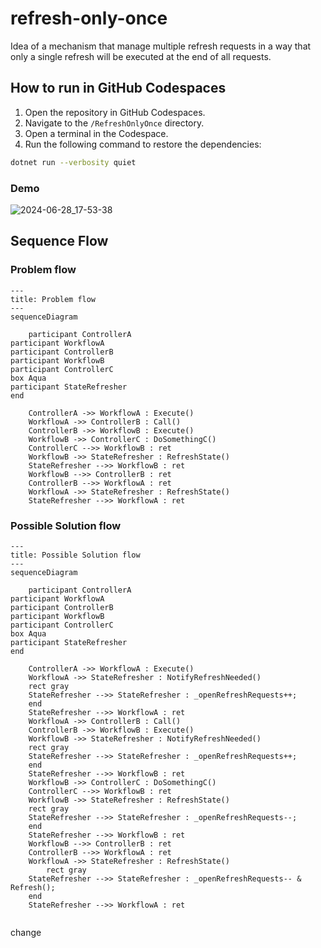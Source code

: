 # refresh-only-once
Idea of a mechanism that manage multiple refresh requests in a way that only a single refresh will be executed at the end of all requests.


## How to run in GitHub Codespaces

1. Open the repository in GitHub Codespaces.
2. Navigate to the `/RefreshOnlyOnce` directory.
3. Open a terminal in the Codespace.
4. Run the following command to restore the dependencies:

```bash
dotnet run --verbosity quiet
```


### Demo
![2024-06-28_17-53-38](https://github.com/aviram-shubeili/async-refresh-only-once/assets/62931783/e86430fd-ebc0-4365-824c-aec9aa7f3470)


## Sequence Flow
### Problem flow
```mermaid
---
title: Problem flow
---
sequenceDiagram

	participant ControllerA
participant WorkflowA
participant ControllerB
participant WorkflowB
participant ControllerC
box Aqua
participant StateRefresher
end

	ControllerA ->> WorkflowA : Execute()
	WorkflowA ->> ControllerB : Call()
	ControllerB ->> WorkflowB : Execute()
	WorkflowB ->> ControllerC : DoSomethingC()
	ControllerC -->> WorkflowB : ret
	WorkflowB ->> StateRefresher : RefreshState()
	StateRefresher -->> WorkflowB : ret
	WorkflowB -->> ControllerB : ret
	ControllerB -->> WorkflowA : ret
	WorkflowA ->> StateRefresher : RefreshState()
	StateRefresher -->> WorkflowA : ret

```

### Possible Solution flow
```mermaid
---
title: Possible Solution flow
---
sequenceDiagram

	participant ControllerA
participant WorkflowA
participant ControllerB
participant WorkflowB
participant ControllerC
box Aqua
participant StateRefresher
end

	ControllerA ->> WorkflowA : Execute()
	WorkflowA ->> StateRefresher : NotifyRefreshNeeded()
	rect gray
	StateRefresher -->> StateRefresher : _openRefreshRequests++;
	end
	StateRefresher -->> WorkflowA : ret
	WorkflowA ->> ControllerB : Call()
	ControllerB ->> WorkflowB : Execute()
	WorkflowB ->> StateRefresher : NotifyRefreshNeeded()
	rect gray
	StateRefresher -->> StateRefresher : _openRefreshRequests++;
	end
	StateRefresher -->> WorkflowB : ret
	WorkflowB ->> ControllerC : DoSomethingC()
	ControllerC -->> WorkflowB : ret
	WorkflowB ->> StateRefresher : RefreshState()
	rect gray
	StateRefresher -->> StateRefresher : _openRefreshRequests--;
	end
	StateRefresher -->> WorkflowB : ret
	WorkflowB -->> ControllerB : ret
	ControllerB -->> WorkflowA : ret
	WorkflowA ->> StateRefresher : RefreshState()
		rect gray
	StateRefresher -->> StateRefresher : _openRefreshRequests-- & Refresh();
	end
	StateRefresher -->> WorkflowA : ret


```

change
